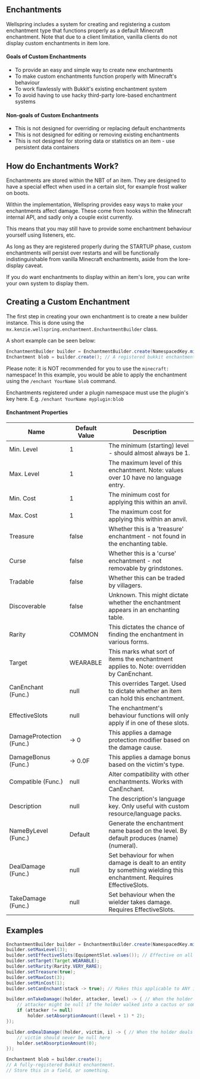 Enchantments
-----

Wellspring includes a system for creating and registering a custom enchantment type that functions properly as a default Minecraft enchantment.
Note that due to a client limitation, vanilla clients do not display custom enchantments in item lore.

#### Goals of Custom Enchantments
 * To provide an easy and simple way to create new enchantments
 * To make custom enchantments function properly with Minecraft's behaviour
 * To work flawlessly with Bukkit's existing enchantment system
 * To avoid having to use hacky third-party lore-based enchantment systems

#### Non-goals of Custom Enchantments
 * This is not designed for overriding or replacing default enchantments
 * This is not designed for editing or removing existing enchantments
 * This is not designed for storing data or statistics on an item - use persistent data containers


How do Enchantments Work?
----

Enchantments are stored within the NBT of an item.
They are designed to have a special effect when used in a certain slot, for example frost walker on boots.

Within the implementation, Wellspring provides easy ways to make your enchantments affect damage.
These come from hooks within the Minecraft internal API, and sadly only a couple exist currently.

This means that you may still have to provide some enchantment behaviour yourself using listeners, etc. 

As long as they are registered properly during the STARTUP phase, custom enchantments will persist over restarts and will be functionally indistinguishable from vanilla Minecraft enchantments, aside from the lore-display caveat.

If you do want enchantments to display within an item's lore, you can write your own system to display them.


Creating a Custom Enchantment
----

The first step in creating your own enchantment is to create a new builder instance.
This is done using the `mx.kenzie.wellspring.enchantment.EnchantmentBuilder` class.

A short example can be seen below:
```java 
EnchantmentBuilder builder = EnchantmentBuilder.create(NamespacedKey.minecraft("blob"), "Blob");
Enchantment blob = builder.create(); // A registered bukkit enchantment.
```

Please note: it is NOT recommended for you to use the `minecraft:` namespace!
In this example, you would be able to apply the enchantment using the `/enchant YourName blob` command.

Enchantments registered under a plugin namespace must use the plugin's key here. E.g. `/enchant YourName myplugin:blob`

#### Enchantment Properties
|Name         |Default Value|Description         |
|-------------|-------------|--------------------|
|Min. Level |1|The minimum (starting) level - should almost always be 1.|
|Max. Level |1|The maximum level of this enchantment. Note: values over 10 have no language entry.|
|Min. Cost |1|The minimum cost for applying this within an anvil.|
|Max. Cost |1|The maximum cost for applying this within an anvil.|
|Treasure |false|Whether this is a 'treasure' enchantment - not found in the enchanting table.|
|Curse |false|Whether this is a 'curse' enchantment - not removable by grindstones.|
|Tradable |false|Whether this can be traded by villagers.|
|Discoverable |false|Unknown. This might dictate whether the enchantment appears in an enchanting table.|
|Rarity |COMMON|This dictates the chance of finding the enchantment in various forms.|
|Target |WEARABLE|This marks what sort of items the enchantment applies to. Note: overridden by CanEnchant.|
|CanEnchant (Func.) |null|This overrides Target. Used to dictate whether an item can hold this enchantment.|
|EffectiveSlots |null|The enchantment's behaviour functions will only apply if in one of these slots.|
|DamageProtection (Func.) |-> 0|This applies a damage protection modifier based on the damage cause.|
|DamageBonus (Func.) |-> 0.0F|This applies a damage bonus based on the victim's type.|
|Compatible (Func.) |null|Alter compatibility with other enchantments. Works with CanEnchant.|
|Description |null|The description's language key. Only useful with custom resource/language packs.|
|NameByLevel (Func.) |Default|Generate the enchantment name based on the level. By default produces (name) (numeral).|
|DealDamage (Func.) |null|Set behaviour for when damage is dealt to an entity by something wielding this enchantment. Requires EffectiveSlots.|
|TakeDamage (Func.) |null|Set behaviour when the wielder takes damage. Requires EffectiveSlots.|


Examples
----

```java 
EnchantmentBuilder builder = EnchantmentBuilder.create(NamespacedKey.minecraft("blob"), "Blob"); // Please make your own key :)
builder.setMaxLevel(3);
builder.setEffectiveSlots(EquipmentSlot.values()); // Effective on all slots
builder.setTarget(Target.WEARABLE);
builder.setRarity(Rarity.VERY_RARE);
builder.setTreasure(true);
builder.setMaxCost(3);
builder.setMinCost(1);
builder.setCanEnchant(stack -> true); // Makes this applicable to ANY item

builder.onTakeDamage((holder, attacker, level) -> { // When the holder takes damage
    // attacker might be null if the holder walked into a cactus or something
    if (attacker != null)
        holder.setAbsorptionAmount((level + 1) * 2);
});

builder.onDealDamage((holder, victim, i) -> { // When the holder deals damage
    // victim should never be null here
    holder.setAbsorptionAmount(0); 
});

Enchantment blob = builder.create();
// A fully-registered Bukkit enchantment.
// Store this in a field, or something.
```